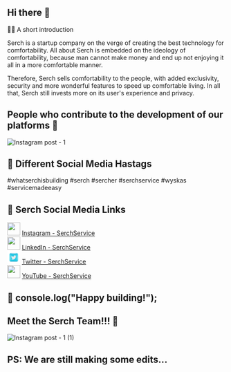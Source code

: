 ## Hi there 👋

🙋‍♀️ A short introduction

Serch is a startup company on the verge of creating the best technology for comfortability. All about Serch is embedded on the ideology of comfortability, because man cannot make money and end up not enjoying it all in a more comfortable manner.

Therefore, Serch sells comfortability to the people, with added exclusivity, security and more wonderful features to speed up comfortable living. In all that, Serch still invests more on its user's experience and privacy.

## People who contribute to the development of our platforms 🧙
![Instagram post - 1](https://user-images.githubusercontent.com/98127258/211050202-bcd35ff8-71bf-4108-9462-8cdd324fabe2.png)

## 👩‍ Different Social Media Hastags
#whatserchisbuilding #serch #sercher #serchservice #wyskas #servicemadeeasy

## 👩‍ Serch Social Media Links
<div>
  <img src="instagram-2447888.png" width="30" height="30"/>
  <a href="www.instagram.com/serchservice">Instagram - SerchService</a>
</div>
<div>
  <img src="linkedin-2447889.png" width="30" height="30"/>
  <a href="www.linkedin.com/in/serchservice">LinkedIn - SerchService</a>
</div>
<div>
  <img src="twitter-2447905.png" width="30" height="30"/>
  <a href="www.twitter.com/serchservice">Twitter - SerchService</a>
</div>
<div>
  <img src="youtube.png" width="30" height="30"/>
  <a href="www.youtube.com/@serchservice">YouTube - SerchService</a>
</div>

## 🍿 console.log("Happy building!");

## Meet the Serch Team!!! 🌈

![Instagram post - 1 (1)](https://user-images.githubusercontent.com/98127258/211058691-ae5e0608-3731-49d3-b463-856a24142985.png)

## PS: We are still making some edits...


<!--

**Here are some ideas to get you started:**

🙋‍♀️ A short introduction

  Serch is a startup company on the verge of creating the best technology for comfortability. All about Serch is embedded on the ideology of comfortability, because man cannot make money and end up not enjoying it all in a more comfortable manner.
  Therefore, Serch sells comfortability to the people, with added exclusivity, security and more wonderful features to speed up comfortable living. In all that, Serch still invests more on its user's experience and privacy.
  
🌈 Contribution guidelines - how can the community get involved?
👩‍💻 Useful resources - where can the community find your docs? Is there anything else the community should know?
🍿 Fun facts - what does your team eat for breakfast?
🧙 Hope we have fun!
